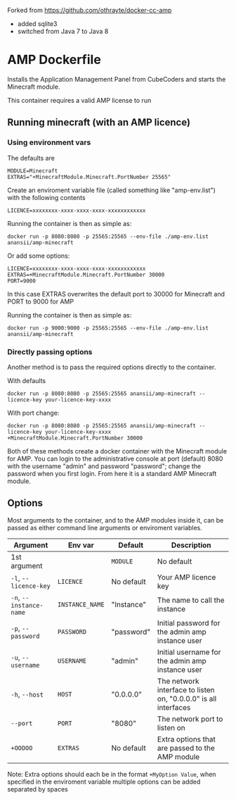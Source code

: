 Forked from https://github.com/othrayte/docker-cc-amp
- added sqlite3
- switched from Java 7 to Java 8

# AMP Dockerfile
Installs the Application Management Panel from CubeCoders and starts the Minecraft module.
 
This container requires a valid AMP license to run

## Running minecraft (with an AMP licence)

### Using environment vars

The defaults are 

```
MODULE=Minecraft
EXTRAS="+MinecraftModule.Minecraft.PortNumber 25565"
```

Create an enviroment variable file (called something like "amp-env.list") with the following contents

```
LICENCE=xxxxxxxx-xxxx-xxxx-xxxx-xxxxxxxxxxxx
```

Running the container is then as simple as:

`docker run -p 8080:8080 -p 25565:25565 --env-file ./amp-env.list anansii/amp-minecraft`


Or add some options:
```
LICENCE=xxxxxxxx-xxxx-xxxx-xxxx-xxxxxxxxxxxx
EXTRAS=+MinecraftModule.Minecraft.PortNumber 30000
PORT=9000 
```
In this case EXTRAS overwrites the default port to 30000 for Minecraft and PORT to 9000 for AMP 


Running the container is then as simple as:

`docker run -p 9000:9000 -p 25565:25565 --env-file ./amp-env.list anansii/amp-minecraft`

### Directly passing options

Another method is to pass the required options directly to the container.

With defaults

`docker run -p 8080:8080 -p 25565:25565 anansii/amp-minecraft --licence-key your-licence-key-xxxx`

With port change:

`docker run -p 8080:8080 -p 25565:25565 anansii/amp-minecraft --licence-key your-licence-key-xxxx +MinecraftModule.Minecraft.PortNumber 30000`


Both of these methods create a docker container with the Minecraft module for AMP. You can login to the administrative console at port (default) 8080 with the username "admin" and password "password"; change the password when you first login. From here it is a standard AMP Minecraft module.


## Options

Most arguments to the container, and to the AMP modules inside it, can be passed as either command line arguments or enviroment variables.

| Argument | Env var | Default | Description |
| -------- | ------- | ------- | ----------- |
| 1st argument | | `MODULE` | No default | The AMP module to make an instance of |
| `-l`, `--licence-key` | `LICENCE` | No default | Your AMP licence key |
| `-n`, `--instance-name` | `INSTANCE_NAME` | "Instance" | The name to call the instance |
| `-p`, `--password` | `PASSWORD` | "password" | Initial password for the admin amp instance user |
| `-u`, `--username` | `USERNAME` | "admin" | Initial username for the admin amp instance user |
| `-h`, `--host` | `HOST` | "0.0.0.0" | The network interface to listen on, "0.0.0.0" is all interfaces |
| `--port` | `PORT` | "8080" | The network port to listen on |
| `+OOOOO` | `EXTRAS` | No default | Extra options that are passed to the AMP module |

Note: Extra options should each be in the format `+MyOption Value`, when specified in the enviroment variable multiple options can be added separated by spaces